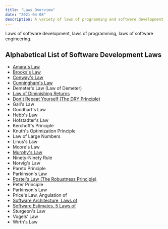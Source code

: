 ```yaml
---
title: "Laws Overview"
date: "2021-04-08"
description: A variety of laws of programming and software development.
---
```


Laws of software development, laws of programming, laws of software engineering.

## Alphabetical List of Software Development Laws

- [Amara's Law](/laws/amaras-law)
- [Brooks's Law](/laws/brooks-law)
- [Conway's Law](/laws/conways-law)
- [Cunningham's Law](/laws/cunninghams-law)
- Demeter's Law (Law of Demeter)
- [Law of Diminishing Returns](/laws/law-of-diminishing-returns)
- [Don't Repeat Yourself (The DRY Principle)](/principles/dont-repeat-yourself)
- Gall's Law
- Goodhart's Law
- Hebb's Law
- Hofstadter's Law
- Kerchoff's Principle
- Knuth's Optimization Principle
- Law of Large Numbers
- Linus's Law
- Moore's Law
- [Murphy's Law](/laws/murphys-law)
- Ninety-Ninety Rule
- Norvig's Law
- Pareto Principle
- Parkinson's Law
- [Postel's Law (The Robustness Principle)](/laws/postels-law)
- Peter Principle
- Parkinson's Law
- Price's Law, Angulation of
- [Software Architecture, Laws of](/laws/laws-software-architecture)
- [Software Estimates, 5 Laws of](https://ardalis.com/the-5-laws-of-software-estimates/)
- Sturgeon's Law
- Vogels' Law
- Wirth's Law
